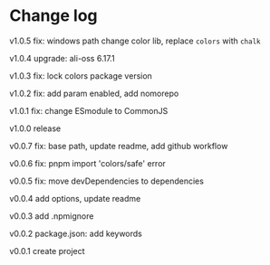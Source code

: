 Change log
=======
v1.0.5
fix: windows path
change color lib, replace `colors` with `chalk`

v1.0.4
upgrade: ali-oss 6.17.1

v1.0.3
fix: lock colors package version

v1.0.2
fix: add param enabled, add nomorepo

v1.0.1
fix: change ESmodule to CommonJS

v1.0.0
release

v0.0.7
fix: base path, update readme, add github workflow

v0.0.6
fix: pnpm import 'colors/safe' error

v0.0.5
fix: move devDependencies to dependencies

v0.0.4
add options, update readme

v0.0.3
add .npmignore

v0.0.2
package.json: add keywords

v0.0.1
create project